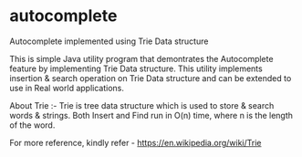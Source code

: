 # autocomplete
Autocomplete implemented using Trie Data structure

This is simple Java utility program that demontrates the Autocomplete feature by implementing Trie Data structure.
This utility implements insertion & search operation on Trie Data structure and can be extended to use in Real world applications.

About Trie :- Trie is tree data structure which is used to store & search words & strings. Both Insert and Find run in O(n) time, where n is the length of the word. 

For more reference, kindly refer - https://en.wikipedia.org/wiki/Trie


